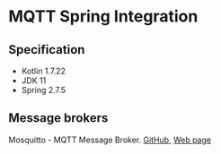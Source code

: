 # MQTT Spring Integration

## Specification

* Kotlin 1.7.22
* JDK 11
* Spring 2.7.5

## Message brokers

Mosquitto - MQTT Message Broker. [GitHub](https://github.com/eclipse/mosquitto), [Web page](https://mosquitto.org/)
